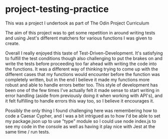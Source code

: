 # project-testing-practice

This was a project I undertook as part of The Odin Project Curriculum

The aim of this project was to get some repetition in around writing tests and using Jest's different matchers for various functions I was given to create.

Overall I really enjoyed this taste of Test-Driven-Development. It's satisfying to fulfill the test conditions though also challenging to put the brakes on and write the tests before proceeding too far ahead with writing the code into the functions. It was a different way of thinking trying to come up with the different cases that my functions would encounter before the function was completely written, but in the end I believe it made my functions more robust and able to handle errors better too. This style of development has been one of the few times I've actually felt it made sense to start writing in error handling (aside from previously doing it when working with API's), and it felt fulfilling to handle errors this way too, so I believe it encourages it.

Possibly the only thing I found challenging here was remembering how to code a Caesar Cypher, and I was a bit intrigued as to how I'd be able to set my package.json up to use "type" module so I could use node index.js to see my code in the console as well as having it play nice with Jest at the same time / run tests.
